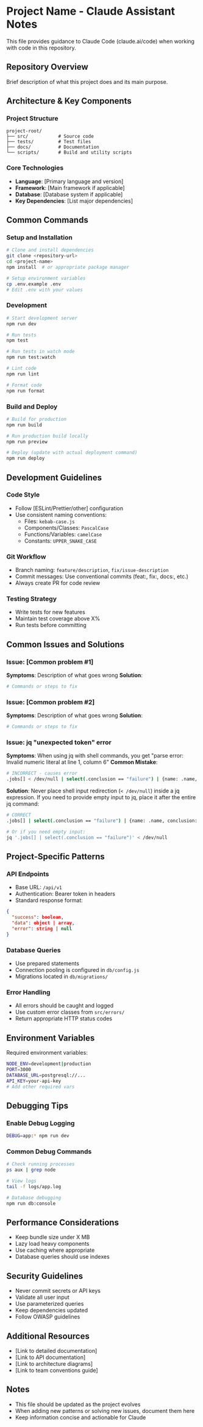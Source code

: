 # Project Name - Claude Assistant Notes

This file provides guidance to Claude Code (claude.ai/code) when working with code in this repository.

## Repository Overview

Brief description of what this project does and its main purpose.

## Architecture & Key Components

### Project Structure
```
project-root/
├── src/           # Source code
├── tests/         # Test files
├── docs/          # Documentation
└── scripts/       # Build and utility scripts
```

### Core Technologies
- **Language**: [Primary language and version]
- **Framework**: [Main framework if applicable]
- **Database**: [Database system if applicable]
- **Key Dependencies**: [List major dependencies]

## Common Commands

### Setup and Installation
```bash
# Clone and install dependencies
git clone <repository-url>
cd <project-name>
npm install  # or appropriate package manager

# Setup environment variables
cp .env.example .env
# Edit .env with your values
```

### Development
```bash
# Start development server
npm run dev

# Run tests
npm test

# Run tests in watch mode
npm run test:watch

# Lint code
npm run lint

# Format code
npm run format
```

### Build and Deploy
```bash
# Build for production
npm run build

# Run production build locally
npm run preview

# Deploy (update with actual deployment command)
npm run deploy
```

## Development Guidelines

### Code Style
- Follow [ESLint/Prettier/other] configuration
- Use consistent naming conventions:
  - Files: `kebab-case.js`
  - Components/Classes: `PascalCase`
  - Functions/Variables: `camelCase`
  - Constants: `UPPER_SNAKE_CASE`

### Git Workflow
- Branch naming: `feature/description`, `fix/issue-description`
- Commit messages: Use conventional commits (feat:, fix:, docs:, etc.)
- Always create PR for code review

### Testing Strategy
- Write tests for new features
- Maintain test coverage above X%
- Run tests before committing

## Common Issues and Solutions

### Issue: [Common problem #1]
**Symptoms**: Description of what goes wrong
**Solution**: 
```bash
# Commands or steps to fix
```

### Issue: [Common problem #2]
**Symptoms**: Description of what goes wrong
**Solution**: 
```bash
# Commands or steps to fix
```

### Issue: jq "unexpected token" error
**Symptoms**: When using jq with shell commands, you get "parse error: Invalid numeric literal at line 1, column 6"
**Common Mistake**:
```bash
# INCORRECT - causes error
.jobs[] < /dev/null | select(.conclusion == "failure") | {name: .name, conclusion: .conclusion, status: .status}
```
**Solution**: Never place shell input redirection (`< /dev/null`) inside a jq expression. If you need to provide empty input to jq, place it after the entire jq command:
```bash
# CORRECT
.jobs[] | select(.conclusion == "failure") | {name: .name, conclusion: .conclusion, status: .status}

# Or if you need empty input:
jq '.jobs[] | select(.conclusion == "failure")' < /dev/null
```

## Project-Specific Patterns

### API Endpoints
- Base URL: `/api/v1`
- Authentication: Bearer token in headers
- Standard response format:
```json
{
  "success": boolean,
  "data": object | array,
  "error": string | null
}
```

### Database Queries
- Use prepared statements
- Connection pooling is configured in `db/config.js`
- Migrations located in `db/migrations/`

### Error Handling
- All errors should be caught and logged
- Use custom error classes from `src/errors/`
- Return appropriate HTTP status codes

## Environment Variables

Required environment variables:
```bash
NODE_ENV=development|production
PORT=3000
DATABASE_URL=postgresql://...
API_KEY=your-api-key
# Add other required vars
```

## Debugging Tips

### Enable Debug Logging
```bash
DEBUG=app:* npm run dev
```

### Common Debug Commands
```bash
# Check running processes
ps aux | grep node

# View logs
tail -f logs/app.log

# Database debugging
npm run db:console
```

## Performance Considerations

- Keep bundle size under X MB
- Lazy load heavy components
- Use caching where appropriate
- Database queries should use indexes

## Security Guidelines

- Never commit secrets or API keys
- Validate all user input
- Use parameterized queries
- Keep dependencies updated
- Follow OWASP guidelines

## Additional Resources

- [Link to detailed documentation]
- [Link to API documentation]
- [Link to architecture diagrams]
- [Link to team conventions guide]

## Notes

- This file should be updated as the project evolves
- When adding new patterns or solving new issues, document them here
- Keep information concise and actionable for Claude